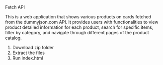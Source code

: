 Fetch API

This is a web application that shows various products on cards fetched from the dummyjson.com API. It provides users with functionalities to view product detailed information for each product, search for specific items, filter by category, and navigate through different pages of the product catalog.

1) Download zip folder
2) Extract the files
3) Run index.html